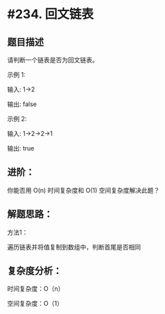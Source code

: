 #234. 回文链表
=============

题目描述
-------

请判断一个链表是否为回文链表。

示例 1:

输入: 1->2

输出: false

示例 2:

输入: 1->2->2->1

输出: true

进阶：
-----

你能否用 O(n) 时间复杂度和 O(1) 空间复杂度解决此题？

解题思路：
--------

方法1：

遍历链表并将值复制到数组中，判断首尾是否相同

复杂度分析：
---------

时间复杂度：O（n）

空间复杂度：O（1）

